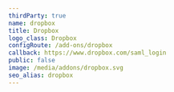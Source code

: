 ```yaml
---
thirdParty: true
name: dropbox
title: Dropbox
logo_class: Dropbox
configRoute: /add-ons/dropbox
callback: https://www.dropbox.com/saml_login
public: false
image: /media/addons/dropbox.svg
seo_alias: dropbox
---
```

